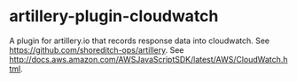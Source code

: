 # artillery-plugin-cloudwatch
A plugin for artillery.io that records response data into cloudwatch.  See https://github.com/shoreditch-ops/artillery.  See http://docs.aws.amazon.com/AWSJavaScriptSDK/latest/AWS/CloudWatch.html.
